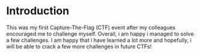 # Introduction

This was my first Capture-The-Flag (CTF) event after my colleagues encouraged me to challenge myself. Overall, i am happy i managed to solve a few challenges. I am happy that i have learned a lot more and hopefully, i will be able to crack a few more challenges in future CTFs!
